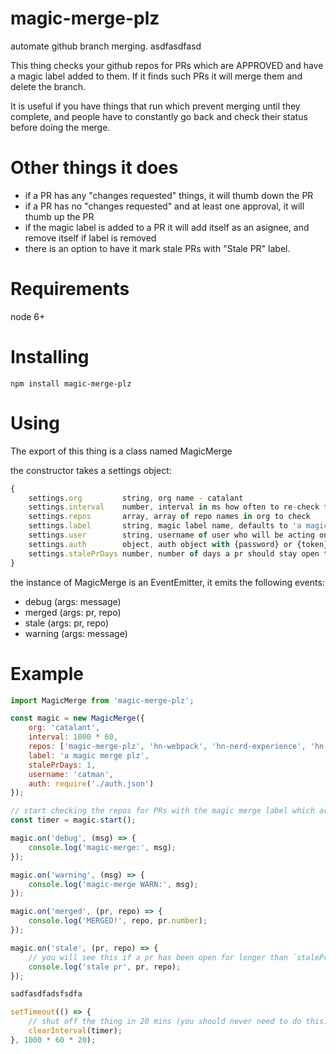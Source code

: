 # magic-merge-plz
automate github branch merging.
asdfasdfasd

This thing checks your github repos for PRs which are APPROVED and have a magic label added to them.
If it finds such PRs it will merge them and delete the branch.

It is useful if you have things that run which prevent merging until they complete, and people have to
constantly go back and check their status before doing the merge.

# Other things it does

- if a PR has any "changes requested" things, it will thumb down the PR
- if a PR has no "changes requested" and at least one approval, it will thumb up the PR
- if the magic label is added to a PR it will add itself as an asignee, and remove itself if label is removed
- there is an option to have it mark stale PRs with "Stale PR" label. 

# Requirements
node 6+

# Installing

`npm install magic-merge-plz`

# Using

The export of this thing is a class named MagicMerge

the constructor takes a settings object:

```js
{
    settings.org         string, org name - catalant
    settings.interval    number, interval in ms how often to re-check for prs
    settings.repos       array, array of repo names in org to check
    settings.label       string, magic label name, defaults to 'a magic merge plz'
    settings.user        string, username of user who will be acting on behalf of magic-merge
    settings.auth        object, auth object with {password} or {token}
    settings.stalePrDays number, number of days a pr should stay open to get an emitted event about it
}
```

the instance of MagicMerge is an EventEmitter, it emits the following events:

- debug (args: message)
- merged (args: pr, repo)
- stale (args: pr, repo)
- warning (args: message)

# Example

```js
import MagicMerge from 'magic-merge-plz';

const magic = new MagicMerge({
    org: 'catalant',
    interval: 1000 * 60,
    repos: ['magic-merge-plz', 'hn-webpack', 'hn-nerd-experience', 'hn-enterprise-portal', 'hn-marketing-sales'],
    label: 'a magic merge plz',
    stalePrDays: 1,
    username: 'catman',
    auth: require('./auth.json')
});

// start checking the repos for PRs with the magic merge label which are approved
const timer = magic.start();

magic.on('debug', (msg) => {
    console.log('magic-merge:', msg);
});

magic.on('warning', (msg) => {
    console.log('magic-merge WARN:', msg);
});

magic.on('merged', (pr, repo) => {
    console.log('MERGED!', repo, pr.number);
});

magic.on('stale', (pr, repo) => {
    // you will see this if a pr has been open for longer than `stalePrDays`
    console.log('stale pr', pr, repo);
});

sadfasdfadsfsdfa

setTimeout(() => {
    // shut off the thing in 20 mins (you should never need to do this)
    clearInterval(timer);
}, 1000 * 60 * 20);

```
